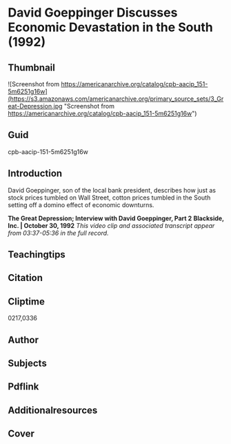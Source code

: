 # David Goeppinger Discusses Economic Devastation in the South (1992)

## Thumbnail

![Screenshot from https://americanarchive.org/catalog/cpb-aacip_151-5m6251g16w](https://s3.amazonaws.com/americanarchive.org/primary_source_sets/3_Great-Depression.jpg "Screenshot from https://americanarchive.org/catalog/cpb-aacip_151-5m6251g16w")

## Guid
cpb-aacip-151-5m6251g16w

## Introduction

David Goeppinger, son of the local bank president, describes how just as stock prices tumbled on Wall Street, cotton prices tumbled in the South setting off a domino effect of economic downturns. 

<b>The Great Depression; Interview with David Goeppinger, Part 2</b>
<b>Blackside, Inc. | October 30, 1992</b>
<i>This video clip and associated transcript appear from 03:37-05:36 in the full record.</i>

## Teachingtips

## Citation

## Cliptime

0217,0336

## Author
## Subjects
## Pdflink
## Additionalresources
## Cover
